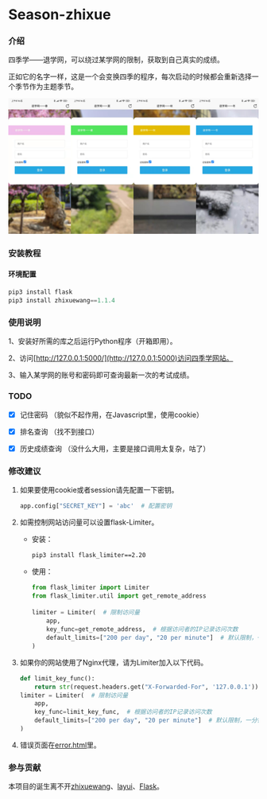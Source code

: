 # Season-zhixue

### 介绍
四季学——退学网，可以绕过某学网的限制，获取到自己真实的成绩。

正如它的名字一样，这是一个会变换四季的程序，每次启动的时候都会重新选择一个季节作为主题季节。

![show](static/images/show.jpg)

### 安装教程
#### 环境配置

```python
pip3 install flask
pip3 install zhixuewang==1.1.4
```


### 使用说明

1、安装好所需的库之后运行Python程序（开箱即用）。

2、访问[http://127.0.0.1:5000/](http://127.0.0.1:5000)访问四季学网站。

3、输入某学网的账号和密码即可查询最新一次的考试成绩。


### TODO

- [x] 记住密码
（貌似不起作用，在Javascript里，使用cookie）
- [x] 排名查询
（找不到接口）
- [x] 历史成绩查询
（没什么大用，主要是接口调用太复杂，咕了）


### 修改建议

1. 如果要使用cookie或者session请先配置一下密钥。

   ```python
   app.config["SECRET_KEY"] = 'abc'  # 配置密钥
   ```

2. 如需控制网站访问量可以设置flask-Limiter。

   - 安装：

     ```bash
     pip3 install flask_limiter==2.20
     ```

   - 使用：

     ```python
     from flask_limiter import Limiter
     from flask_limiter.util import get_remote_address
     
     limiter = Limiter(  # 限制访问量
         app,
         key_func=get_remote_address,  # 根据访问者的IP记录访问次数
         default_limits=["200 per day", "20 per minute"]  # 默认限制，一分钟最多访问20次
     )
     ```

2. 如果你的网站使用了Nginx代理，请为Limiter加入以下代码。

   ```python
   def limit_key_func():
       return str(request.headers.get("X-Forwarded-For", '127.0.0.1'))
   limiter = Limiter(  # 限制访问量
       app,
       key_func=limit_key_func,  # 根据访问者的IP记录访问次数
       default_limits=["200 per day", "20 per minute"]  # 默认限制，一分钟最多访问20次
   )
   ```

2. 错误页面在[error.html](templates/error.html)里。

### 参与贡献

本项目的诞生离不开[zhixuewang](https://github.com/anwenhu/zhixuewang-python)、[layui](https://gitee.com/sentsin/layui)、[Flask](https://github.com/pallets/flask)。

